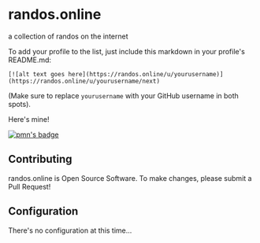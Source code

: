 #  randos.online

a collection of randos on the internet

To add your profile to the list, just include this markdown in your profile's README.md: 

`[![alt text goes here](https://randos.online/u/yourusername)](https://randos.online/u/yourusername/next)`

(Make sure to replace `yourusername` with your GitHub username in both spots).

Here's mine! 

[![pmn's badge](https://www.randos.online/u/pmn)](https://randos.online/u/pmn/next)

## Contributing
randos.online is Open Source Software. To make changes, please submit a Pull Request! 

## Configuration
There's no configuration at this time...
